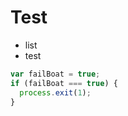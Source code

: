 # Test
  * list
  * test

```js
var failBoat = true;
if (failBoat === true) {
  process.exit(1);
}
```
